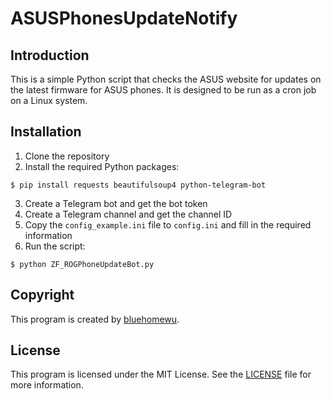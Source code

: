 # ASUSPhonesUpdateNotify

## Introduction
This is a simple Python script that checks the ASUS website for updates on the latest firmware for ASUS phones. It is designed to be run as a cron job on a Linux system.

## Installation
1. Clone the repository
2. Install the required Python packages:
```
$ pip install requests beautifulsoup4 python-telegram-bot
```
3. Create a Telegram bot and get the bot token
4. Create a Telegram channel and get the channel ID
5. Copy the `config_example.ini` file to `config.ini` and fill in the required information
6. Run the script:
```
$ python ZF_ROGPhoneUpdateBot.py
```

## Copyright
This program is created by [bluehomewu](https://github.com/bluehomewu).

## License
This program is licensed under the MIT License. See the [LICENSE](LICENSE) file for more information.
```
